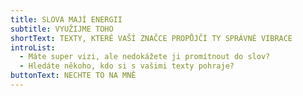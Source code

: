 ```yaml
---
title: SLOVA MAJÍ ENERGII
subtitle: VYUŽIJME TOHO
shortText: TEXTY, KTERÉ VAŠÍ ZNAČCE PROPŮJČÍ TY SPRÁVNÉ VIBRACE
introList:
  - Máte super vizi, ale nedokážete ji promítnout do slov?
  - Hledáte někoho, kdo si s vašimi texty pohraje?
buttonText: NECHTE TO NA MNĚ
---
```

